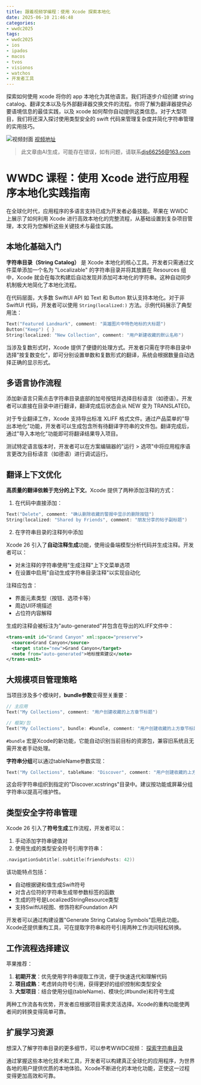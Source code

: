 ```yaml
---
title: 跟着视频学编程：使用 Xcode 探索本地化
date: 2025-06-10 21:46:48
categories:
- wwdc2025
tags:
- wwdc2025
- ios
- ipados
- macos
- tvos
- visionos
- watchos
- 开发者工具
---
```

探索如何使用 xcode 将你的 app 本地化为其他语言。我们将逐步介绍创建 string catalog、翻译文本以及与外部翻译器交换文件的流程。你将了解为翻译器提供必要语境信息的最佳实践，以及 xcode 如何帮你自动提供这类信息。对于大型项目，我们将还深入探讨使用类型安全的 swift 代码来管理复杂度并简化字符串管理的实用技巧。
<!--more-->

![视频封面](https://devimages-cdn.apple.com/wwdc-services/images/3055294D-836B-4513-B7B0-0BC5666246B0/9914/9914_wide_250x141_2x.jpg)
[视频地址](https://developer.apple.com/cn/videos/play/wwdc2025/225/)
> 此文章由AI生成，可能存在错误，如有问题，请联系[djs66256@163.com](djs66256@163.com)

# WWDC 课程：使用 Xcode 进行应用程序本地化实践指南

在全球化时代，应用程序的多语言支持已成为开发者必备技能。苹果在 WWDC 上展示了如何利用 Xcode 进行高效本地化的完整流程，从基础设置到复杂项目管理，本文将为您解析这些关键技术与最佳实践。

## 本地化基础入门

**字符串目录（String Catalog）** 是 Xcode 本地化的核心工具。开发者只需通过文件菜单添加一个名为 "Localizable" 的字符串目录并将其放置在 Resources 组中，Xcode 就会在每次构建后自动发现并添加可本地化的字符串。这种自动同步机制极大地简化了本地化流程。

在代码层面，大多数 SwiftUI API 如 Text 和 Button 默认支持本地化。对于非 SwiftUI 代码，开发者可以使用 `String(localized:)` 方法。示例代码展示了典型用法：

```swift
Text("Featured Landmark", comment: "英雄图片中特色地标的大标题")
Button("Keep") { }
String(localized: "New Collection", comment: "用户新建收藏的默认名称")
```

当涉及复数形式时，Xcode 提供了便捷的处理方式。开发者只需在字符串目录中选择"按复数变化"，即可分别设置单数和复数形式的翻译，系统会根据数量自动选择正确的显示形式。

## 多语言协作流程

添加新语言只需点击字符串目录底部的加号按钮并选择目标语言（如德语）。开发者可以直接在目录中进行翻译，翻译完成后状态会从 NEW 变为 TRANSLATED。

对于专业翻译工作，Xcode 支持导出标准 XLIFF 格式文件。通过产品菜单的"导出本地化"功能，开发者可以生成包含所有待翻译字符串的文件包。翻译完成后，通过"导入本地化"功能即可将翻译结果导入项目。

测试特定语言版本时，开发者可以在方案编辑器的"运行 > 选项"中将应用程序语言更改为目标语言（如德语）进行调试运行。

## 翻译上下文优化

**高质量的翻译依赖于充分的上下文**。Xcode 提供了两种添加注释的方式：

1. 在代码中直接添加：
```swift
Text("Delete", comment: "确认删除收藏的警报中显示的删除按钮")
String(localized: "Shared by Friends", comment: "朋友分享的帖子副标题")
```

2. 在字符串目录的注释列中添加

Xcode 26 引入了**自动注释生成**功能，使用设备端模型分析代码并生成注释。开发者可以：
- 对未注释的字符串使用"生成注释"上下文菜单选项
- 在设置中启用"自动生成字符串目录注释"以实现自动化

注释应包含：
- 界面元素类型（按钮、选项卡等）
- 周边UI环境描述
- 占位符内容解释

生成的注释会被标注为"auto-generated"并包含在导出的XLIFF文件中：
```xml
<trans-unit id="Grand Canyon" xml:space="preserve">
  <source>Grand Canyon</source>
  <target state="new">Grand Canyon</target>
  <note from="auto-generated">地标搜索建议</note>
</trans-unit>
```

## 大规模项目管理策略

当项目涉及多个模块时，**bundle参数**变得至关重要：

```swift
// 主应用
Text("My Collections", comment: "用户创建收藏的上方章节标题")

// 框架/包
Text("My Collections", bundle: #bundle, comment: "用户创建收藏的上方章节标题")
```

`#bundle` 宏是Xcode的新功能，它能自动识别当前目标的资源包，兼容旧系统且无需开发者手动处理。

**字符串分组**可以通过tableName参数实现：

```swift
Text("My Collections", tableName: "Discover", comment: "用户创建收藏的上方章节标题")
```

这会将字符串组织到指定的"Discover.xcstrings"目录中。建议按功能或屏幕分组字符串以提高可维护性。

## 类型安全字符串管理

Xcode 26 引入了**符号生成**工作流程，开发者可以：

1. 手动添加字符串键值对
2. 使用生成的类型安全符号引用字符串：
```swift
.navigationSubtitle(.subtitle(friendsPosts: 42))
```

该功能特点包括：
- 自动根据键和值生成Swift符号
- 对含占位符的字符串生成带参数标签的函数
- 生成的符号是LocalizedStringResource类型
- 支持SwiftUI视图、修饰符和Foundation API

开发者可以通过构建设置"Generate String Catalog Symbols"启用此功能。Xcode还提供重构工具，可在提取字符串和符号引用两种工作流间轻松转换。

## 工作流程选择建议

苹果推荐：
1. **初期开发**：优先使用字符串提取工作流，便于快速迭代和理解代码
2. **项目成熟**：考虑转向符号引用，获得更好的组织控制和类型安全
3. **大型项目**：结合使用分组(tableName)、模块化(#bundle)和符号生成

两种工作流各有优势，开发者应根据项目需求灵活选择。Xcode的重构功能使两者间的转换变得简单可靠。

## 扩展学习资源

想深入了解字符串目录的更多细节，可以参考WWDC视频：
[探索字符串目录](https://developer.apple.com/videos/play/wwdc2023/10155)

通过掌握这些本地化技术和工具，开发者可以构建真正全球化的应用程序，为世界各地的用户提供优质的本地体验。Xcode不断进化的本地化功能，正使这一过程变得更加高效和可靠。
